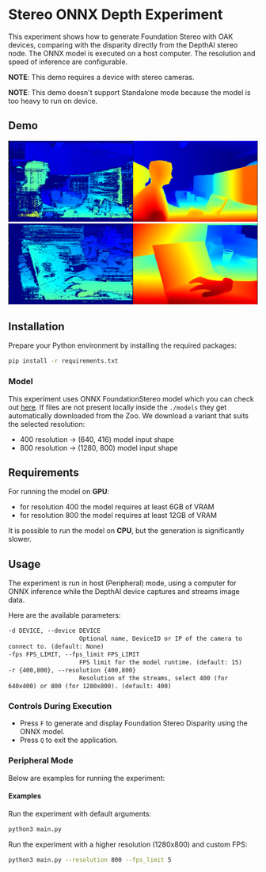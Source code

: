 # Stereo ONNX Depth Experiment

This experiment shows how to generate Foundation Stereo with OAK devices, comparing with the disparity
directly from the DepthAI stereo node. The ONNX model is executed on a host computer. The resolution and speed of inference are configurable.

**NOTE**: This demo requires a device with stereo cameras.

**NOTE**: This demo doesn't support Standalone mode because the model is too heavy to run on device.

## Demo

[![FoundationStereo](media/img1.png)](media/img1.png)
[![FoundationStereo](media/img2.png)](media/img2.png)

## Installation

Prepare your Python environment by installing the required packages:

```bash
pip install -r requirements.txt
```

### Model

This experiment uses ONNX FoundationStereo model which you can check out [here](https://models.luxonis.com/luxonis/foundation-stereo/b8956c24-0b8a-4e49-bd83-ed702252d517). If files are not present locally inside the `./models` they get automatically downloaded from the Zoo. We download a variant that suits the selected resolution:

- 400 resolution -> (640, 416) model input shape
- 800 resolution -> (1280, 800) model input shape

## Requirements

For running the model on **GPU**:

- for resolution 400 the model requires at least 6GB of VRAM
- for resolution 800 the model requires at least 12GB of VRAM

It is possible to run the model on **CPU**, but the generation is significantly slower.

## Usage

The experiment is run in host (Peripheral) mode, using a computer for ONNX inference while the DepthAI device captures and streams image data.

Here are the available parameters:

```
-d DEVICE, --device DEVICE
                    Optional name, DeviceID or IP of the camera to connect to. (default: None)
-fps FPS_LIMIT, --fps_limit FPS_LIMIT
                    FPS limit for the model runtime. (default: 15)
-r {400,800}, --resolution {400,800}
                    Resolution of the streams, select 400 (for 640x400) or 800 (for 1280x800). (default: 400)
```

### Controls During Execution

- Press `F` to generate and display Foundation Stereo Disparity using the ONNX model.
- Press `Q` to exit the application.

### Peripheral Mode

Below are examples for running the experiment:

#### Examples

Run the experiment with default arguments:

```bash
python3 main.py
```

Run the experiment with a higher resolution (1280x800) and custom FPS:

```bash
python3 main.py --resolution 800 --fps_limit 5
```
